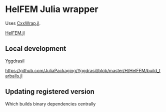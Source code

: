 # HelFEM Julia wrapper

Uses [CxxWrap.jl][CxxWrap].

[HelFEM.jl][HelFEMjl]

## Local development

[Yggdrasil][Yggdrasil]

https://github.com/JuliaPackaging/Yggdrasil/blob/master/H/HelFEM/build_tarballs.jl

## Updating registered version

Which builds binary dependencies centrally

[HelFEMjl]: https://github.com/mortenpi/HelFEM.jl
[CxxWrap]: https://github.com/JuliaInterop/CxxWrap.jl
[Yggdrasil]: https://github.com/JuliaPackaging/Yggdrasil
